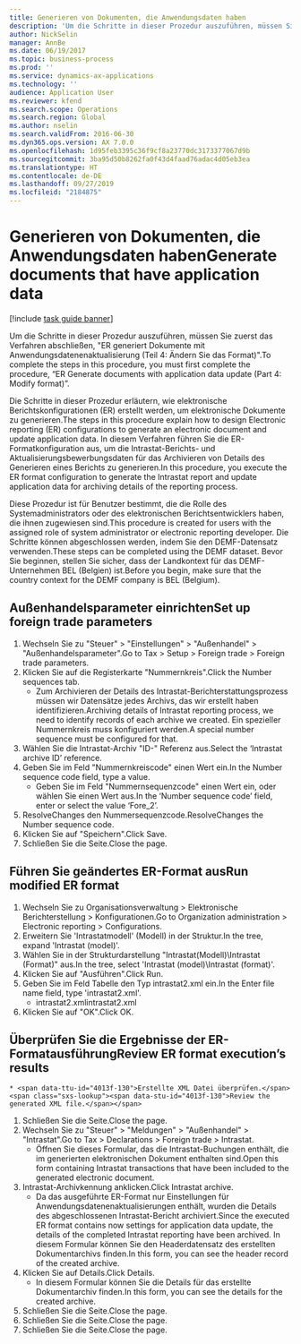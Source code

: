 ```yaml
---
title: Generieren von Dokumenten, die Anwendungsdaten haben
description: 'Um die Schritte in dieser Prozedur auszuführen, müssen Sie zuerst das Verfahren abschließen, "ER generiert Dokumente mit Anwendungsdatenenaktualisierung (Teil 4: Ändern Sie das Format)".'
author: NickSelin
manager: AnnBe
ms.date: 06/19/2017
ms.topic: business-process
ms.prod: ''
ms.service: dynamics-ax-applications
ms.technology: ''
audience: Application User
ms.reviewer: kfend
ms.search.scope: Operations
ms.search.region: Global
ms.author: nselin
ms.search.validFrom: 2016-06-30
ms.dyn365.ops.version: AX 7.0.0
ms.openlocfilehash: 1d95feb3395c36f9cf8a23770dc3173377067d9b
ms.sourcegitcommit: 3ba95d50b8262fa0f43d4faad76adac4d05eb3ea
ms.translationtype: HT
ms.contentlocale: de-DE
ms.lasthandoff: 09/27/2019
ms.locfileid: "2184875"
---
```

# <a name="generate-documents-that-have-application-data"></a><span data-ttu-id="4013f-103">Generieren von Dokumenten, die Anwendungsdaten haben</span><span class="sxs-lookup"><span data-stu-id="4013f-103">Generate documents that have application data</span></span>

[!include [task guide banner](../../includes/task-guide-banner.md)]

<span data-ttu-id="4013f-104">Um die Schritte in dieser Prozedur auszuführen, müssen Sie zuerst das Verfahren abschließen, "ER generiert Dokumente mit Anwendungsdatenenaktualisierung (Teil 4: Ändern Sie das Format)".</span><span class="sxs-lookup"><span data-stu-id="4013f-104">To complete the steps in this procedure, you must first complete the procedure, “ER Generate documents with application data update (Part 4: Modify format)”.</span></span>



<span data-ttu-id="4013f-105">Die Schritte in dieser Prozedur erläutern, wie elektronische Berichtskonfigurationen (ER) erstellt werden, um elektronische Dokumente zu generieren.</span><span class="sxs-lookup"><span data-stu-id="4013f-105">The steps in this procedure explain how to design Electronic reporting (ER) configurations to generate an electronic document and update application data.</span></span> <span data-ttu-id="4013f-106">In diesem Verfahren führen Sie die ER-Formatkonfiguration aus, um die Intrastat-Berichts- und Aktualisierungsbewerbungsdaten für das Archivieren von Details des Generieren eines Berichts zu generieren.</span><span class="sxs-lookup"><span data-stu-id="4013f-106">In this procedure, you execute the ER format configuration to generate the Intrastat report and update application data for archiving details of the reporting process.</span></span>



<span data-ttu-id="4013f-107">Diese Prozedur ist für Benutzer bestimmt, die die Rolle des Systemadministrators oder des elektronischen Berichtsentwicklers haben, die ihnen zugewiesen sind.</span><span class="sxs-lookup"><span data-stu-id="4013f-107">This procedure is created for users with the assigned role of system administrator or electronic reporting developer.</span></span> <span data-ttu-id="4013f-108">Die Schritte können abgeschlossen werden, indem Sie den DEMF-Datensatz verwenden.</span><span class="sxs-lookup"><span data-stu-id="4013f-108">These steps can be completed using the DEMF dataset.</span></span> <span data-ttu-id="4013f-109">Bevor Sie beginnen, stellen Sie sicher, dass der Landkontext für das DEMF-Unternehmen BEL (Belgien) ist.</span><span class="sxs-lookup"><span data-stu-id="4013f-109">Before you begin, make sure that the country context for the DEMF company is BEL (Belgium).</span></span>


## <a name="set-up-foreign-trade-parameters"></a><span data-ttu-id="4013f-110">Außenhandelsparameter einrichten</span><span class="sxs-lookup"><span data-stu-id="4013f-110">Set up foreign trade parameters</span></span>
1. <span data-ttu-id="4013f-111">Wechseln Sie zu "Steuer" > "Einstellungen" > "Außenhandel" > "Außenhandelsparameter".</span><span class="sxs-lookup"><span data-stu-id="4013f-111">Go to Tax > Setup > Foreign trade > Foreign trade parameters.</span></span>
2. <span data-ttu-id="4013f-112">Klicken Sie auf die Registerkarte "Nummernkreis".</span><span class="sxs-lookup"><span data-stu-id="4013f-112">Click the Number sequences tab.</span></span>
    * <span data-ttu-id="4013f-113">Zum Archivieren der Details des Intrastat-Berichterstattungsprozess müssen wir Datensätze jedes Archivs, das wir erstellt haben identifizieren.</span><span class="sxs-lookup"><span data-stu-id="4013f-113">Archiving details of Intrastat reporting process, we need to identify records of each archive we created.</span></span> <span data-ttu-id="4013f-114">Ein spezieller Nummernkreis muss konfiguriert werden.</span><span class="sxs-lookup"><span data-stu-id="4013f-114">A special number sequence must be configured for that.</span></span>  
3. <span data-ttu-id="4013f-115">Wählen Sie die Intrastat-Archiv "ID-" Referenz aus.</span><span class="sxs-lookup"><span data-stu-id="4013f-115">Select the ‘Intrastat archive ID’ reference.</span></span>
4. <span data-ttu-id="4013f-116">Geben Sie im Feld "Nummernkreiscode" einen Wert ein.</span><span class="sxs-lookup"><span data-stu-id="4013f-116">In the Number sequence code field, type a value.</span></span>
    * <span data-ttu-id="4013f-117">Geben Sie im Feld "Nummernsequenzcode" einen Wert ein, oder wählen Sie einen Wert aus.</span><span class="sxs-lookup"><span data-stu-id="4013f-117">In the ‘Number sequence code’ field, enter or select the value ‘Fore_2’.</span></span>  
5. <span data-ttu-id="4013f-118">ResolveChanges den Nummersequenzcode.</span><span class="sxs-lookup"><span data-stu-id="4013f-118">ResolveChanges the Number sequence code.</span></span>
6. <span data-ttu-id="4013f-119">Klicken Sie auf "Speichern".</span><span class="sxs-lookup"><span data-stu-id="4013f-119">Click Save.</span></span>
7. <span data-ttu-id="4013f-120">Schließen Sie die Seite.</span><span class="sxs-lookup"><span data-stu-id="4013f-120">Close the page.</span></span>

## <a name="run-modified-er-format"></a><span data-ttu-id="4013f-121">Führen Sie geändertes ER-Format aus</span><span class="sxs-lookup"><span data-stu-id="4013f-121">Run modified ER format</span></span>
1. <span data-ttu-id="4013f-122">Wechseln Sie zu Organisationsverwaltung > Elektronische Berichterstellung > Konfigurationen.</span><span class="sxs-lookup"><span data-stu-id="4013f-122">Go to Organization administration > Electronic reporting > Configurations.</span></span>
2. <span data-ttu-id="4013f-123">Erweitern Sie 'Intrastatmodell' (Modell) in der Struktur.</span><span class="sxs-lookup"><span data-stu-id="4013f-123">In the tree, expand 'Intrastat (model)'.</span></span>
3. <span data-ttu-id="4013f-124">Wählen Sie in der Strukturdarstellung "Intrastat(Modell)\Intrastat (Format)" aus.</span><span class="sxs-lookup"><span data-stu-id="4013f-124">In the tree, select 'Intrastat (model)\Intrastat (format)'.</span></span>
4. <span data-ttu-id="4013f-125">Klicken Sie auf "Ausführen".</span><span class="sxs-lookup"><span data-stu-id="4013f-125">Click Run.</span></span>
5. <span data-ttu-id="4013f-126">Geben Sie im Feld Tabelle den Typ intrastat2.xml ein.</span><span class="sxs-lookup"><span data-stu-id="4013f-126">In the Enter file name field, type 'intrastat2.xml'.</span></span>
    * <span data-ttu-id="4013f-127">intrastat2.xml</span><span class="sxs-lookup"><span data-stu-id="4013f-127">intrastat2.xml</span></span>  
6. <span data-ttu-id="4013f-128">Klicken Sie auf "OK".</span><span class="sxs-lookup"><span data-stu-id="4013f-128">Click OK.</span></span>

## <a name="review-er-format-executions-results"></a><span data-ttu-id="4013f-129">Überprüfen Sie die Ergebnisse der ER-Formatausführung</span><span class="sxs-lookup"><span data-stu-id="4013f-129">Review ER format execution’s results</span></span>
    * <span data-ttu-id="4013f-130">Erstellte XML Datei überprüfen.</span><span class="sxs-lookup"><span data-stu-id="4013f-130">Review the generated XML file.</span></span>  
1. <span data-ttu-id="4013f-131">Schließen Sie die Seite.</span><span class="sxs-lookup"><span data-stu-id="4013f-131">Close the page.</span></span>
2. <span data-ttu-id="4013f-132">Wechseln Sie zu "Steuer" > "Meldungen" > "Außenhandel" > "Intrastat".</span><span class="sxs-lookup"><span data-stu-id="4013f-132">Go to Tax > Declarations > Foreign trade > Intrastat.</span></span>
    * <span data-ttu-id="4013f-133">Öffnen Sie dieses Formular, das die Intrastat-Buchungen enthält, die im generierten elektronischen Dokument enthalten sind.</span><span class="sxs-lookup"><span data-stu-id="4013f-133">Open this form containing Intrastat transactions that have been included to the generated electronic document.</span></span>  
3. <span data-ttu-id="4013f-134">Intrastat-Archivkennung anklicken.</span><span class="sxs-lookup"><span data-stu-id="4013f-134">Click Intrastat archive.</span></span>
    * <span data-ttu-id="4013f-135">Da das ausgeführte ER-Format nur Einstellungen für Anwendungsdatenenaktualisierungen enthält, wurden die Details des abgeschlossenen Intrastat-Bericht archiviert.</span><span class="sxs-lookup"><span data-stu-id="4013f-135">Since the executed ER format contains now settings for application data update, the details of the completed Intrastat reporting have been archived.</span></span> <span data-ttu-id="4013f-136">In diesem Formular können Sie den Headerdatensatz des erstellten Dokumentarchivs finden.</span><span class="sxs-lookup"><span data-stu-id="4013f-136">In this form, you can see the header record of the created archive.</span></span>  
4. <span data-ttu-id="4013f-137">Klicken Sie auf Details.</span><span class="sxs-lookup"><span data-stu-id="4013f-137">Click Details.</span></span>
    * <span data-ttu-id="4013f-138">In diesem Formular können Sie die Details für das erstellte Dokumentarchiv finden.</span><span class="sxs-lookup"><span data-stu-id="4013f-138">In this form, you can see the details for the created archive.</span></span>  
5. <span data-ttu-id="4013f-139">Schließen Sie die Seite.</span><span class="sxs-lookup"><span data-stu-id="4013f-139">Close the page.</span></span>
6. <span data-ttu-id="4013f-140">Schließen Sie die Seite.</span><span class="sxs-lookup"><span data-stu-id="4013f-140">Close the page.</span></span>
7. <span data-ttu-id="4013f-141">Schließen Sie die Seite.</span><span class="sxs-lookup"><span data-stu-id="4013f-141">Close the page.</span></span>

